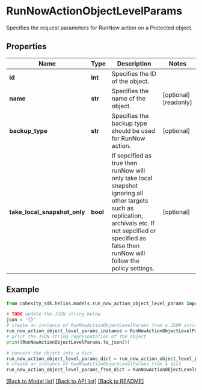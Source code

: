 # RunNowActionObjectLevelParams

Specifies the request parameters for RunNow action on a Protected object.

## Properties

Name | Type | Description | Notes
------------ | ------------- | ------------- | -------------
**id** | **int** | Specifies the ID of the object. | 
**name** | **str** | Specifies the name of the object. | [optional] [readonly] 
**backup_type** | **str** | Specifies the backup type should be used for RunNow action. | [optional] 
**take_local_snapshot_only** | **bool** | If sepcified as true then runNow will only take local snapshot ignoring all other targets such as replication, archivals etc. If not sepcified or specified as false then runNow will follow the policy settings. | [optional] 

## Example

```python
from cohesity_sdk.helios.models.run_now_action_object_level_params import RunNowActionObjectLevelParams

# TODO update the JSON string below
json = "{}"
# create an instance of RunNowActionObjectLevelParams from a JSON string
run_now_action_object_level_params_instance = RunNowActionObjectLevelParams.from_json(json)
# print the JSON string representation of the object
print(RunNowActionObjectLevelParams.to_json())

# convert the object into a dict
run_now_action_object_level_params_dict = run_now_action_object_level_params_instance.to_dict()
# create an instance of RunNowActionObjectLevelParams from a dict
run_now_action_object_level_params_from_dict = RunNowActionObjectLevelParams.from_dict(run_now_action_object_level_params_dict)
```
[[Back to Model list]](../README.md#documentation-for-models) [[Back to API list]](../README.md#documentation-for-api-endpoints) [[Back to README]](../README.md)


